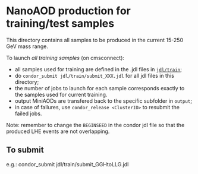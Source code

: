 # NanoAOD production for training/test samples

This directory contains all samples to be produced in the current 15-250 GeV mass range.

To launch *all training samples* (on cmsconnect):
 - all samples used for training are defined in the .jdl files in [`jdl/train`](jdl/train);
 - do `condor_submit jdl/train/submit_XXX.jdl` for all jdl files in this directory;
 - the number of jobs to launch for each sample corresponds exactly to the samples used for current training.
 - output MiniAODs are transfered back to the specific subfolder in `output`;
 - in case of failures, use `condor_release <ClusterID>` to resubmit the failed jobs.

Note: remember to change the `BEGINSEED` in the condor jdl file so that the produced LHE events are not overlapping.

## To submit 
e.g.:
condor_submit jdl/train/submit_GGHtoLLG.jdl
